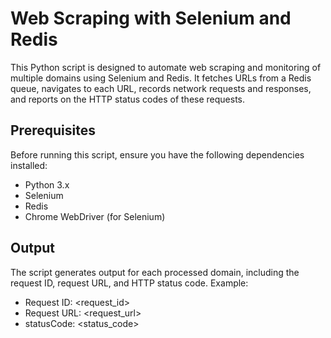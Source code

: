 # Web Scraping with Selenium and Redis

This Python script is designed to automate web scraping and monitoring of multiple domains using Selenium and Redis. It fetches URLs from a Redis queue, navigates to each URL, records network requests and responses, and reports on the HTTP status codes of these requests.

## Prerequisites

Before running this script, ensure you have the following dependencies installed:

- Python 3.x
- Selenium
- Redis
- Chrome WebDriver (for Selenium)

## Output

The script generates output for each processed domain, including the request ID, request URL, and HTTP status code. Example:

- Request ID: <request_id>
- Request URL: <request_url>
- statusCode: <status_code>
